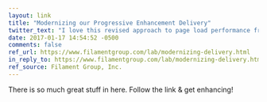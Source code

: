 ```yaml
---
layout: link
title: "Modernizing our Progressive Enhancement Delivery"
twitter_text: "I love this revised approach to page load performance from @FilamentGroup"
date: 2017-01-17 14:54:52 -0500
comments: false
ref_url: https://www.filamentgroup.com/lab/modernizing-delivery.html
in_reply_to: https://www.filamentgroup.com/lab/modernizing-delivery.html
ref_source: Filament Group, Inc.
---
```


There is so much great stuff in here. Follow the link & get enhancing!